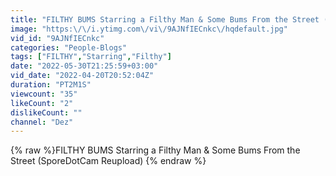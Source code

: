 ```yaml
---
title: "FILTHY BUMS Starring a Filthy Man & Some Bums From the Street (SporeDotCam Reupload)"
image: "https:\/\/i.ytimg.com\/vi\/9AJNfIECnkc\/hqdefault.jpg"
vid_id: "9AJNfIECnkc"
categories: "People-Blogs"
tags: ["FILTHY","Starring","Filthy"]
date: "2022-05-30T21:25:59+03:00"
vid_date: "2022-04-20T20:52:04Z"
duration: "PT2M1S"
viewcount: "35"
likeCount: "2"
dislikeCount: ""
channel: "Dez"
---
```

{% raw %}FILTHY BUMS Starring a Filthy Man & Some Bums From the Street (SporeDotCam Reupload) {% endraw %}

